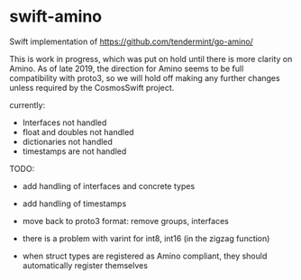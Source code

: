 # swift-amino

Swift implementation of https://github.com/tendermint/go-amino/

This is work in progress, which was put on hold until there is more clarity on Amino. As of late 2019, the direction for Amino seems to be full compatibility with proto3, so we will hold off making any further changes unless required by the CosmosSwift project.

currently: 
- Interfaces not handled
- float and doubles not handled
- dictionaries not handled
- timestamps are not handled


TODO:
- add handling of interfaces and concrete types
- add handling of timestamps

- move back to proto3 format: remove groups, interfaces
- there is a problem with varint for int8, int16 (in the zigzag function)
- when struct types are registered as Amino compliant, they should automatically register themselves
